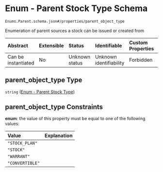 # Enum - Parent Stock Type Schema

```txt
Enums.Parent.schema.json#/properties/parent_object_type
```

Enumeration of parent sources a stock can be issued or created from

| Abstract            | Extensible | Status         | Identifiable            | Custom Properties | Additional Properties | Access Restrictions | Defined In                                                                              |
| :------------------ | :--------- | :------------- | :---------------------- | :---------------- | :-------------------- | :------------------ | :-------------------------------------------------------------------------------------- |
| Can be instantiated | No         | Unknown status | Unknown identifiability | Forbidden         | Allowed               | none                | [StockParent.schema.json*](../out/types/StockParent.schema.json "open original schema") |

## parent_object_type Type

`string` ([Enum - Parent Stock Type](stockparent-properties-enum---parent-stock-type.md))

## parent_object_type Constraints

**enum**: the value of this property must be equal to one of the following values:

| Value           | Explanation |
| :-------------- | :---------- |
| `"STOCK_PLAN"`  |             |
| `"STOCK"`       |             |
| `"WARRANT"`     |             |
| `"CONVERTIBLE"` |             |
